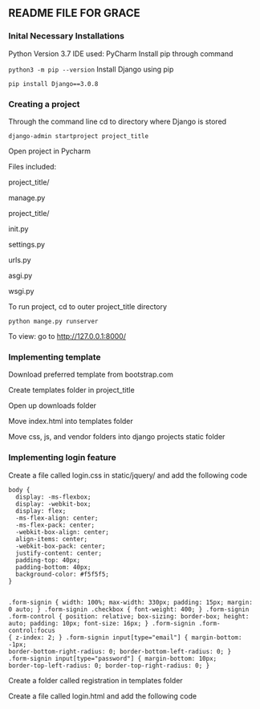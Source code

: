 ## README FILE FOR GRACE

### Inital Necessary Installations
Python Version 3.7
IDE used: PyCharm
Install pip through command
  <p><code>python3 -m pip --version</code>
Install Django using pip
  <p><code>pip install Django==3.0.8</code>

### Creating a project
Through the command line cd to directory where Django is stored
<p><code>django-admin startproject project_title</code>
<p>Open project in Pycharm
<p>Files included:
<p>project_title/
<p>manage.py
        <p>project_title/
            <p>init.py
            <p>settings.py
            <p>urls.py
            <p>asgi.py
            <p>wsgi.py
  
To run project, cd to outer project_title directory
<p><code>python mange.py runserver</code>

To view: go to http://127.0.0.1:8000/

### Implementing template
Download preferred template from bootstrap.com

Create templates folder in project_title

Open up downloads folder

Move index.html into templates folder

Move css, js, and vendor folders into django projects static folder

### Implementing login feature
Create a file called login.css in static/jquery/ and add the following code
<p><code>body {
  display: -ms-flexbox;
  display: -webkit-box;
  display: flex;
  -ms-flex-align: center;
  -ms-flex-pack: center;
  -webkit-box-align: center;
  align-items: center;
  -webkit-box-pack: center;
  justify-content: center;
  padding-top: 40px;
  padding-bottom: 40px;
  background-color: #f5f5f5;
}

.form-signin {
  width: 100%;
  max-width: 330px;
  padding: 15px;
  margin: 0 auto;
}
.form-signin .checkbox {
  font-weight: 400;
}
.form-signin .form-control {
  position: relative;
  box-sizing: border-box;
  height: auto;
  padding: 10px;
  font-size: 16px;
}
.form-signin .form-control:focus {
  z-index: 2;
}
.form-signin input[type="email"] {
  margin-bottom: -1px;
  border-bottom-right-radius: 0;
  border-bottom-left-radius: 0;
}
.form-signin input[type="password"] {
  margin-bottom: 10px;
  border-top-left-radius: 0;
  border-top-right-radius: 0;
}
</style></code>

<p>Create a folder called registration in templates folder
  
Create a file called login.html and add the following code
<p><code><!DOCTYPE html>
<html lang="en">
  <head>
    <meta charset="utf-8">
    <meta http-equiv="X-UA-Compatible" content="IE=edge">
    <meta name="viewport" content="width=device-width, initial-scale=1">
    <!-- The above 3 meta tags *must* come first in the head; any other head content must come *after* these tags -->
    <meta name="description" content="">
    <meta name="author" content="">
    <link rel="icon" href="../../favicon.ico">
    <title>Signin/title>
    <script src="https://code.jquery.com/jquery-3.2.1.slim.min.js" integrity="sha384-KJ3o2DKtIkvYIK3UENzmM7KCkRr/rE9/Qpg6aAZGJwFDMVNA/GpGFF93hXpG5KkN" crossorigin="anonymous"></script>
    <script src="https://cdnjs.cloudflare.com/ajax/libs/popper.js/1.12.9/umd/popper.min.js" integrity="sha384-ApNbgh9B+Y1QKtv3Rn7W3mgPxhU9K/ScQsAP7hUibX39j7fakFPskvXusvfa0b4Q" crossorigin="anonymous"></script>
    <link rel="stylesheet" href="https://maxcdn.bootstrapcdn.com/bootstrap/4.0.0/css/bootstrap.min.css" integrity="sha384-Gn5384xqQ1aoWXA+058RXPxPg6fy4IWvTNh0E263XmFcJlSAwiGgFAW/dAiS6JXm" crossorigin="anonymous">
    <script src="https://maxcdn.bootstrapcdn.com/bootstrap/4.0.0/js/bootstrap.min.js" integrity="sha384-JZR6Spejh4U02d8jOt6vLEHfe/JQGiRRSQQxSfFWpi1MquVdAyjUar5+76PVCmYl" crossorigin="anonymous"></script>
  </head>
  <body class="text-center">
    <form class="form-signin">
      <img class="mb-4" src="https://getbootstrap.com/assets/brand/bootstrap-solid.svg" alt="" width="72" height="72">
      <h1 class="h3 mb-3 font-weight-normal">Please sign in</h1>
      <label for="inputEmail" class="sr-only">Email address</label>
      <input id="inputEmail" class="form-control" placeholder="Email address" required="" autofocus="" type="email">
      <label for="inputPassword" class="sr-only">Password</label>
      <input id="inputPassword" class="form-control" placeholder="Password" required="" type="password">
      <div class="checkbox mb-3">
        <label>
          <input value="remember-me" type="checkbox"> Remember me
        </label>
      </div>
      <button class="btn btn-lg btn-primary btn-block" type="submit">Sign in</button>
      <p class="mt-5 mb-3 text-muted">© 2017-2018</p>
    </form>
  </body>
</html></code>
  
### Login Authentication

In view.py add
<p><code>from django.contrib.auth.decorators import login_required</code>

<p>Create a python file called decorators
  
### Displaying Data on Homepage after Login

### Showing a selected clinical trial on homepage

### Creating a data center and uploading files



